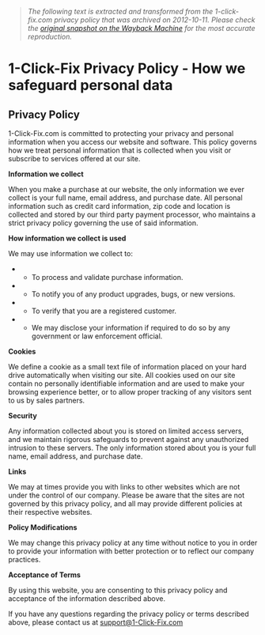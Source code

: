 > *The following text is extracted and transformed from the 1-click-fix.com privacy policy that was archived on 2012-10-11. Please check the [original snapshot on the Wayback Machine](https://web.archive.org/web/20121011092522id_/http%3A//www.1-click-fix.com/privacy.html) for the most accurate reproduction.*

# 1-Click-Fix Privacy Policy - How we safeguard personal data

## Privacy Policy

1-Click-Fix.com is committed to protecting your privacy and personal information when you access our website and software. This policy governs how we treat personal information that is collected when you visit or subscribe to services offered at our site.

**Information we collect**

When you make a purchase at our website, the only information we ever collect is your full name, email address, and purchase date. All personal information such as credit card information, zip code and location is collected and stored by our third party payment processor, who maintains a strict privacy policy governing the use of said information.

**How information we collect is used**

We may use information we collect to: 

  * * To process and validate purchase information.
  * * To notify you of any product upgrades, bugs, or new versions.
  * * To verify that you are a registered customer.
  * * We may disclose your information if required to do so by any government or law enforcement official.



**Cookies**

We define a cookie as a small text file of information placed on your hard drive automatically when visiting our site. All cookies used on our site contain no personally identifiable information and are used to make your browsing experience better, or to allow proper tracking of any visitors sent to us by sales partners.

**Security**

Any information collected about you is stored on limited access servers, and we maintain rigorous safeguards to prevent against any unauthorized intrusion to these servers. The only information stored about you is your full name, email address, and purchase date.

**Links**

We may at times provide you with links to other websites which are not under the control of our company. Please be aware that the sites are not governed by this privacy policy, and all may provide different policies at their respective websites.

**Policy Modifications**

We may change this privacy policy at any time without notice to you in order to provide your information with better protection or to reflect our company practices.

**Acceptance of Terms**

By using this website, you are consenting to this privacy policy and acceptance of the information described above.

If you have any questions regarding the privacy policy or terms described above, please contact us at [support@1-Click-Fix.com](mailto:support@1-Click-Fix.com)
